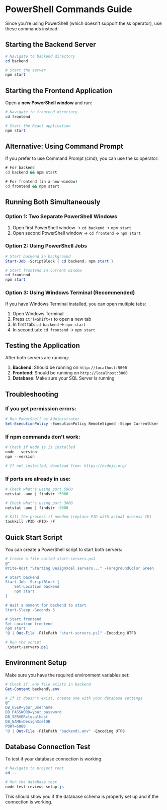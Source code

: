# PowerShell Commands Guide

Since you're using PowerShell (which doesn't support the `&&` operator), use these commands instead:

## Starting the Backend Server

```powershell
# Navigate to backend directory
cd backend

# Start the server
npm start
```

## Starting the Frontend Application

Open a **new PowerShell window** and run:

```powershell
# Navigate to frontend directory
cd frontend

# Start the React application
npm start
```

## Alternative: Using Command Prompt

If you prefer to use Command Prompt (cmd), you can use the `&&` operator:

```cmd
# For backend
cd backend && npm start

# For frontend (in a new window)
cd frontend && npm start
```

## Running Both Simultaneously

### Option 1: Two Separate PowerShell Windows

1. Open first PowerShell window → `cd backend` → `npm start`
2. Open second PowerShell window → `cd frontend` → `npm start`

### Option 2: Using PowerShell Jobs

```powershell
# Start backend in background
Start-Job -ScriptBlock { cd backend; npm start }

# Start frontend in current window
cd frontend
npm start
```

### Option 3: Using Windows Terminal (Recommended)

If you have Windows Terminal installed, you can open multiple tabs:

1. Open Windows Terminal
2. Press `Ctrl+Shift+T` to open a new tab
3. In first tab: `cd backend` → `npm start`
4. In second tab: `cd frontend` → `npm start`

## Testing the Application

After both servers are running:

1. **Backend**: Should be running on `http://localhost:5000`
2. **Frontend**: Should be running on `http://localhost:3000`
3. **Database**: Make sure your SQL Server is running

## Troubleshooting

### If you get permission errors:

```powershell
# Run PowerShell as Administrator
Set-ExecutionPolicy -ExecutionPolicy RemoteSigned -Scope CurrentUser
```

### If npm commands don't work:

```powershell
# Check if Node.js is installed
node --version
npm --version

# If not installed, download from: https://nodejs.org/
```

### If ports are already in use:

```powershell
# Check what's using port 5000
netstat -ano | findstr :5000

# Check what's using port 3000
netstat -ano | findstr :3000

# Kill the process if needed (replace PID with actual process ID)
taskkill /PID <PID> /F
```

## Quick Start Script

You can create a PowerShell script to start both servers:

```powershell
# Create a file called start-servers.ps1
@"
Write-Host "Starting DesignXcel servers..." -ForegroundColor Green

# Start backend
Start-Job -ScriptBlock {
    Set-Location backend
    npm start
}

# Wait a moment for backend to start
Start-Sleep -Seconds 3

# Start frontend
Set-Location frontend
npm start
"@ | Out-File -FilePath "start-servers.ps1" -Encoding UTF8

# Run the script
.\start-servers.ps1
```

## Environment Setup

Make sure you have the required environment variables set:

```powershell
# Check if .env file exists in backend
Get-Content backend\.env

# If it doesn't exist, create one with your database settings
@"
DB_USER=your_username
DB_PASSWORD=your_password
DB_SERVER=localhost
DB_NAME=DesignXcelDB
PORT=5000
"@ | Out-File -FilePath "backend\.env" -Encoding UTF8
```

## Database Connection Test

To test if your database connection is working:

```powershell
# Navigate to project root
cd ..

# Run the database test
node test-reviews-setup.js
```

This should show you if the database schema is properly set up and if the connection is working.
